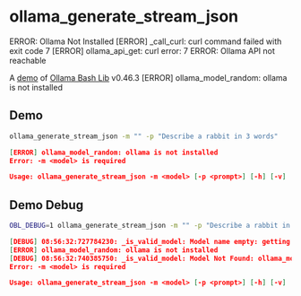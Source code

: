 # ollama_generate_stream_json
ERROR: Ollama Not Installed
[ERROR] _call_curl: curl command failed with exit code 7
[ERROR] ollama_api_get: curl error: 7
ERROR: Ollama API not reachable

A [demo](../README.md#demos) of [Ollama Bash Lib](https://github.com/attogram/ollama-bash-lib) v0.46.3
[ERROR] ollama_model_random: ollama is not installed

## Demo

```bash
ollama_generate_stream_json -m "" -p "Describe a rabbit in 3 words"

```
```json
[ERROR] ollama_model_random: ollama is not installed
Error: -m <model> is required

Usage: ollama_generate_stream_json -m <model> [-p <prompt>] [-h] [-v]
```

## Demo Debug

```bash
OBL_DEBUG=1 ollama_generate_stream_json -m "" -p "Describe a rabbit in 3 words"

```
```json
[DEBUG] 08:56:32:727784230: _is_valid_model: Model name empty: getting random model
[ERROR] ollama_model_random: ollama is not installed
[DEBUG] 08:56:32:740385750: _is_valid_model: Model Not Found: ollama_model_random failed
Error: -m <model> is required

Usage: ollama_generate_stream_json -m <model> [-p <prompt>] [-h] [-v]
```
